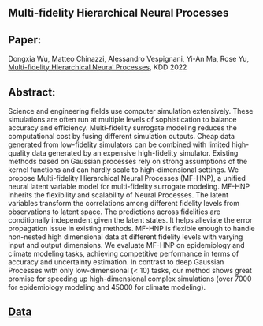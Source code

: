 
## Multi-fidelity Hierarchical Neural Processes
## Paper: 
Dongxia Wu, Matteo Chinazzi, Alessandro Vespignani, Yi-An Ma, Rose Yu, [Multi-fidelity Hierarchical Neural Processes](https://arxiv.org/abs/2206.04872), 
KDD 2022

## Abstract:
Science and engineering fields use computer simulation extensively. These simulations are often run at multiple levels of sophistication to balance 
accuracy and efficiency. Multi-fidelity surrogate modeling reduces the computational cost by fusing different simulation outputs. Cheap data generated 
from low-fidelity simulators can be combined with limited high-quality data generated by an expensive high-fidelity simulator. Existing methods based 
on Gaussian processes rely on strong assumptions of the kernel functions and can hardly scale to high-dimensional settings. We propose Multi-fidelity 
Hierarchical Neural Processes (MF-HNP), a unified neural latent variable model for multi-fidelity surrogate modeling. MF-HNP inherits the flexibility 
and scalability of Neural Processes. The latent variables transform the correlations among different fidelity levels from observations to latent space. 
The predictions across fidelities are conditionally independent given the latent states. It helps alleviate the error propagation issue in existing 
methods. MF-HNP is flexible enough to handle non-nested high dimensional data at different fidelity levels with varying input and output dimensions. 
We evaluate MF-HNP on epidemiology and climate modeling tasks, achieving competitive performance in terms of accuracy and uncertainty estimation. 
In contrast to deep Gaussian Processes with only low-dimensional (< 10) tasks, our method shows great promise for speeding up high-dimensional 
complex simulations (over 7000 for epidemiology modeling and 45000 for climate modeling).


## [Data](https://drive.google.com/drive/folders/1osXBkuDuzSmB8__2r3lLoOLHIXqju3G2)
